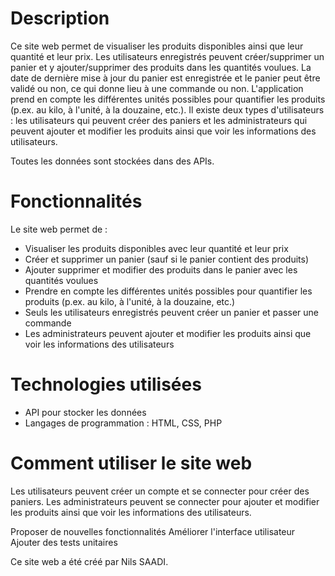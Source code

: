 # Description
Ce site web permet de visualiser les produits disponibles ainsi que leur quantité et leur prix. 
Les utilisateurs enregistrés peuvent créer/supprimer un panier et y ajouter/supprimer des produits dans les quantités voulues.
La date de dernière mise à jour du panier est enregistrée et le panier peut être validé ou non, ce qui donne lieu à une commande ou non. 
L'application prend en compte les différentes unités possibles pour quantifier les produits (p.ex. au kilo, à l'unité, à la douzaine, etc.).
Il existe deux types d'utilisateurs : les utilisateurs qui peuvent créer des paniers et les administrateurs qui peuvent ajouter et modifier les produits
ainsi que voir les informations des utilisateurs.

Toutes les données sont stockées dans des APIs.

# Fonctionnalités
Le site web permet de :

- Visualiser les produits disponibles avec leur quantité et leur prix
- Créer et supprimer un panier (sauf si le panier contient des produits)
- Ajouter supprimer et modifier des produits dans le panier avec les quantités voulues
- Prendre en compte les différentes unités possibles pour quantifier les produits (p.ex. au kilo, à l'unité, à la douzaine, etc.)
- Seuls les utilisateurs enregistrés peuvent créer un panier et passer une commande
- Les administrateurs peuvent ajouter et modifier les produits ainsi que voir les informations des utilisateurs

# Technologies utilisées
- API pour stocker les données
- Langages de programmation : HTML, CSS, PHP

# Comment utiliser le site web
Les utilisateurs peuvent créer un compte et se connecter pour créer des paniers.
Les administrateurs peuvent se connecter pour ajouter et modifier les produits ainsi que voir les informations des utilisateurs.

Proposer de nouvelles fonctionnalités
Améliorer l'interface utilisateur
Ajouter des tests unitaires


Ce site web a été créé par Nils SAADI.
